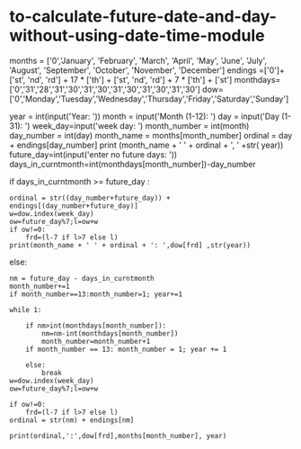 # to-calculate-future-date-and-day-without-using-date-time-module 
months = ['0','January', 'February', 'March', 'April', 'May', 'June', 'July', 'August', 'September',
'October', 'November', 'December']
endings =['0']+ ['st', 'nd', 'rd'] + 17 * ['th'] + ['st', 'nd', 'rd'] + 7 * ['th'] + ['st']
monthdays=['0','31','28','31','30','31','30','31','30','31','30','31','30']
dow=['0','Monday','Tuesday','Wednesday','Thursday','Friday','Saturday','Sunday']

year = int(input('Year: '))
month = input('Month (1-12): ')
day = input('Day (1-31): ')
week_day=input('week day: ')
month_number = int(month)
day_number = int(day)
month_name = months[month_number]
ordinal = day + endings[day_number]
print (month_name + ' ' + ordinal + ', ' +str( year))
future_day=int(input('enter no future days: '))
days_in_curntmonth=int(monthdays[month_number])-day_number

if days_in_curntmonth >= future_day :
    
    ordinal = str((day_number+future_day)) + endings[(day_number+future_day)]
    w=dow.index(week_day)
    ow=future_day%7;l=ow+w
    if ow!=0:
        frd=(l-7 if l>7 else l)
    print(month_name + ' ' + ordinal + ': ',dow[frd] ,str(year))

else:
    
    nm = future_day - days_in_curntmonth
    month_number+=1
    if month_number==13:month_number=1; year+=1

    while 1:
        
        if nm>int(monthdays[month_number]):
            nm=nm-int(monthdays[month_number])
            month_number=month_number+1
        if month_number == 13: month_number = 1; year += 1

        else:
            break
    w=dow.index(week_day)
    ow=future_day%7;l=ow+w

    if ow!=0:
        frd=(l-7 if l>7 else l)
    ordinal = str(nm) + endings[nm]

    print(ordinal,':',dow[frd],months[month_number], year)
